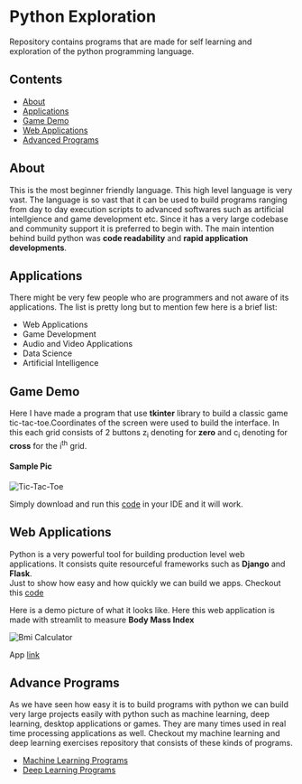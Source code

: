# Python Exploration

Repository contains programs that are made for self learning and exploration of the python programming language.

## Contents
+ [About](#intro) 
+ [Applications](#applications) 
+ [Game Demo](#gameDemo) 
+ [Web Applications](#webApps) 
+ [Advanced Programs](#advance)



<a id="intro"></a><h2>About</h2>
This is the most beginner friendly language. This high level language is very vast. The language is so vast that it can be used to build programs ranging from day to day execution scripts to advanced softwares such as artificial intellgience and game development etc. Since it has a very large codebase and community support it is preferred to begin with. The main intention behind build python was **code readability** and **rapid application developments**.


<a id="applications"></a><h2>Applications</h2>
There might be very few people who are programmers and not aware of its applications. The list is pretty long but to mention few here is a brief list: 

+ Web Applications
+ Game Development
+ Audio and Video Applications
+ Data Science
+ Artificial Intelligence

<a id="gameDemo"></a><h2>Game Demo</h2>

Here I have made a program that use **tkinter** library to build a classic game tic-tac-toe.Coordinates of the screen were used to build the interface. In this each grid consists of 2 buttons z<sub>i</sub> denoting for **zero** and c<sub>i</sub> denoting for **cross** for the i<sup>th</sup> grid. 

<h4> Sample Pic</h4>

![Tic-Tac-Toe](https://github.com/Sandy0002/Python-Mini-Project/assets/110614803/193e6313-3517-42da-9e34-1fda51f36609)

Simply download and run this [code](https://github.com/Sandy0002/Python-Mini-Project/blob/main/Game/tic-tac-toe.py) in your IDE and it will work.

<a id="webApps"></a><h2>Web Applications</h2>

Python is a very powerful tool for building production level web applications. It consists quite resourceful frameworks such as **Django** and **Flask**. \
Just to show how easy and how quickly we can build we apps. Checkout this [code](https://github.com/Sandy0002/Python-Mini-Project/blob/main/Web%20Apps/Streamlit/bmi_calculator/code.py)

Here is a demo picture of what it looks like. Here this web application is made with streamlit to measure **Body Mass Index**

![Bmi Calculator](https://github.com/Sandy0002/Python-Mini-Project/assets/110614803/834b5dbf-5af3-47b6-b643-2e6b249ff5a5)

App [link](https://dia9tlgbh1c.streamlit.app/)


<a id="advance"></a><h2>Advance Programs</h2>
As we have seen how easy it is to build programs with python we can build very large projects easily with python such as machine learning, deep learning, desktop applications or games. They are many times used in real time processing applications as well. Checkout my machine learning and deep learning exercises repository that consists of these kinds of programs.

+ [Machine Learning Programs](https://github.com/Sandy0002/Machine-Learning-Exercises)
+ [Deep Learning Programs](https://github.com/Sandy0002/Deep-Learning-Exercises)
